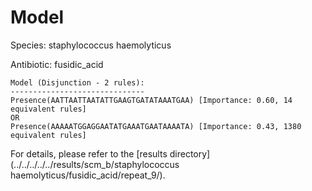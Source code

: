 
# Model

Species: staphylococcus haemolyticus

Antibiotic: fusidic_acid

```
Model (Disjunction - 2 rules):
------------------------------
Presence(AATTAATTAATATTGAAGTGATATAAATGAA) [Importance: 0.60, 14 equivalent rules]
OR
Presence(AAAAATGGAGGAATATGAAATGAATAAAATA) [Importance: 0.43, 1380 equivalent rules]

```

For details, please refer to the [results directory](../../../../../results/scm_b/staphylococcus haemolyticus/fusidic_acid/repeat_9/).

